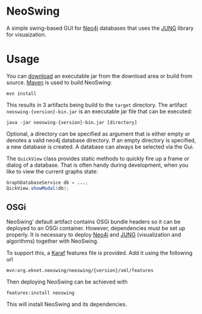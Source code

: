 NeoSwing
========

A simple swing-based GUI for [Neo4j](http://neo4j.org/) databases
that uses the [JUNG](http://jung.sourceforge.net/) library for
visuaization.

Usage
=====

You can [download](downloads/) an executable jar from the download area
or build from source. [Maven](http://maven.apache.org) is used to build
NeoSwing:

    mvn install

This results in 3 artifacts being build to the `target` directory. The
artifact `neoswing-{version}-bin.jar` is an executable jar file that
can be executed:

    java -jar neoswing-{version}-bin.jar [directory]

Optional, a directory can be specified as argument that is either empty
or denotes a valid neo4j database directory. If an empty directory is
specified, a new database is created. A database can always be selected
via the Gui.

The `QuickView` class provides static methods to quickly fire up a frame
or dialog of a database. That is often handy during development, when
you like to view the current graphs state:

``` java
GraphDatabaseService db = ...;
QickView.showModal(db);
```

OSGi
----

NeoSwing' default artifact contains OSGi bundle headers so it can be
deployed to an OSGi container. However, dependencies must be set up properly.
It is necessary to deploy [Neo4j](http://neo4j.org/) and [JUNG](http://jung.sourceforge.net/)
(visualization and algorithms) together with NeoSwing.

To support this, a [Karaf](http://karaf.apache.org) features file is
provided. Add it using the following url

    mvn:org.eknet.neoswing/neoswing/{version}/xml/features

Then deploying NeoSwing can be achieved with

    features:install neoswing

This will install NeoSwing and its dependencies.